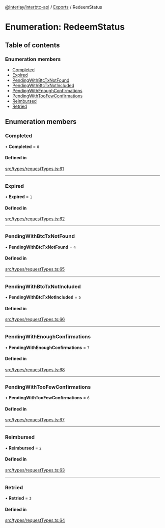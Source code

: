 [@interlay/interbtc-api](/README.md) / [Exports](/modules.md) / RedeemStatus

# Enumeration: RedeemStatus

## Table of contents

### Enumeration members

- [Completed](/enums/RedeemStatus.md#completed)
- [Expired](/enums/RedeemStatus.md#expired)
- [PendingWithBtcTxNotFound](/enums/RedeemStatus.md#pendingwithbtctxnotfound)
- [PendingWithBtcTxNotIncluded](/enums/RedeemStatus.md#pendingwithbtctxnotincluded)
- [PendingWithEnoughConfirmations](/enums/RedeemStatus.md#pendingwithenoughconfirmations)
- [PendingWithTooFewConfirmations](/enums/RedeemStatus.md#pendingwithtoofewconfirmations)
- [Reimbursed](/enums/RedeemStatus.md#reimbursed)
- [Retried](/enums/RedeemStatus.md#retried)

## Enumeration members

### Completed

• **Completed** = `0`

#### Defined in

[src/types/requestTypes.ts:61](https://github.com/interlay/interbtc-api/blob/5eab153/src/types/requestTypes.ts#L61)

___

### Expired

• **Expired** = `1`

#### Defined in

[src/types/requestTypes.ts:62](https://github.com/interlay/interbtc-api/blob/5eab153/src/types/requestTypes.ts#L62)

___

### PendingWithBtcTxNotFound

• **PendingWithBtcTxNotFound** = `4`

#### Defined in

[src/types/requestTypes.ts:65](https://github.com/interlay/interbtc-api/blob/5eab153/src/types/requestTypes.ts#L65)

___

### PendingWithBtcTxNotIncluded

• **PendingWithBtcTxNotIncluded** = `5`

#### Defined in

[src/types/requestTypes.ts:66](https://github.com/interlay/interbtc-api/blob/5eab153/src/types/requestTypes.ts#L66)

___

### PendingWithEnoughConfirmations

• **PendingWithEnoughConfirmations** = `7`

#### Defined in

[src/types/requestTypes.ts:68](https://github.com/interlay/interbtc-api/blob/5eab153/src/types/requestTypes.ts#L68)

___

### PendingWithTooFewConfirmations

• **PendingWithTooFewConfirmations** = `6`

#### Defined in

[src/types/requestTypes.ts:67](https://github.com/interlay/interbtc-api/blob/5eab153/src/types/requestTypes.ts#L67)

___

### Reimbursed

• **Reimbursed** = `2`

#### Defined in

[src/types/requestTypes.ts:63](https://github.com/interlay/interbtc-api/blob/5eab153/src/types/requestTypes.ts#L63)

___

### Retried

• **Retried** = `3`

#### Defined in

[src/types/requestTypes.ts:64](https://github.com/interlay/interbtc-api/blob/5eab153/src/types/requestTypes.ts#L64)
